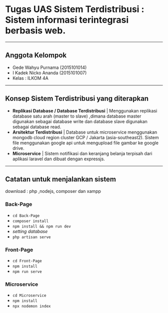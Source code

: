 # Tugas UAS Sistem Terdistribusi : Sistem informasi terintegrasi berbasis web.
---
## Anggota Kelompok
* Gede Wahyu Purnama (2015101014)
* I Kadek Nicko Ananda (2015101007) 
* Kelas : ILKOM 4A
---
## Konsep Sistem Terdistribusi yang diterapkan
* **Replikasi Database / Database Terdistribusi** | Menggunakan replikasi database satu arah (master to slave) ,dimana database master digunakan sebagai database write dan database slave digunakan sebagai database read.
* **Arsitektur Terdistribusi** | Database untuk microservice menggunakan mongodb cloud region cluster GCP / Jakarta (asia-southeast2). Sistem file menggunakan google api untuk mengupload file gambar ke google drive.
* **Microservice** | Sistem notifikasi dan keranjang belanja terpisah dari aplikasi laravel dan dibuat dengan expressjs.
---
## Catatan untuk menjalankan sistem
download : php ,nodejs, composer dan xampp
### Back-Page
* `cd Back-Page`
* `composer install`
* `npm install && npm run dev`
* *setting database*
* `php artisan serve`
### Front-Page
* `cd Front-Page`
* `npm install`
* `npm run serve`
### Microservice
* `cd Microservice`
* `npm install`
* `npx nodemon index`

